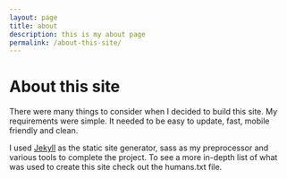 ```yaml
---
layout: page
title: about
description: this is my about page
permalink: /about-this-site/
---
```


<h1>About <span>this site</span></h1>
There were many things to consider when I decided to build this site. My requirements were simple. It needed to be easy to update, fast, mobile friendly and clean.

I used [Jekyll](http://jekyllrb.com) as the static site generator, sass as my preprocessor and various tools to complete the project. To see a more in-depth list of what was used to create this site check out the humans.txt file.